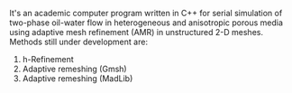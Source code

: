 It's an academic computer program written in C++ for serial simulation of two-phase oil-water flow in heterogeneous and anisotropic porous media using adaptive mesh refinement (AMR) in unstructured 2-D meshes. Methods still under development are:

1) h-Refinement
2) Adaptive remeshing (Gmsh)
3) Adaptive remeshing (MadLib)